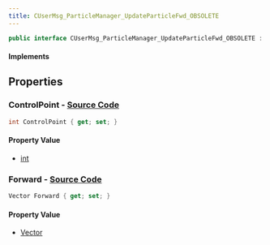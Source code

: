 ```yaml
---
title: CUserMsg_ParticleManager_UpdateParticleFwd_OBSOLETE
---
```


```csharp
public interface CUserMsg_ParticleManager_UpdateParticleFwd_OBSOLETE : ITypedProtobuf<CUserMsg_ParticleManager_UpdateParticleFwd_OBSOLETE>, INativeHandle
```

#### Implements

## Properties

### **ControlPoint** - [Source Code](https://github.com/swiftly-solution/swiftlys2/blob/main/managed/src/SwiftlyS2.Generated/Protobufs/Interfaces/CUserMsg_ParticleManager_UpdateParticleFwd_OBSOLETE.cs#L13)

```csharp
int ControlPoint { get; set; }
```

#### Property Value

- [int](https://learn.microsoft.com/dotnet/api/system.int32)

### **Forward** - [Source Code](https://github.com/swiftly-solution/swiftlys2/blob/main/managed/src/SwiftlyS2.Generated/Protobufs/Interfaces/CUserMsg_ParticleManager_UpdateParticleFwd_OBSOLETE.cs#L16)

```csharp
Vector Forward { get; set; }
```

#### Property Value

- [Vector](/docs/api/shared/natives/vector)

